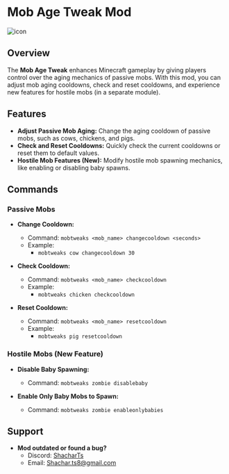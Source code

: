 # Mob Age Tweak Mod
![icon](https://github.com/user-attachments/assets/a03d19df-2c13-4cf2-a41d-470d81b63b86)



## Overview
The **Mob Age Tweak** enhances Minecraft gameplay by giving players control over the aging mechanics of passive mobs. With this mod, you can adjust mob aging cooldowns, check and reset cooldowns, and experience new features for hostile mobs (in a separate module).

## Features
- **Adjust Passive Mob Aging:** Change the aging cooldown of passive mobs, such as cows, chickens, and pigs.
- **Check and Reset Cooldowns:** Quickly check the current cooldowns or reset them to default values.
- **Hostile Mob Features (New):** Modify hostile mob spawning mechanics, like enabling or disabling baby spawns.

## Commands

### Passive Mobs
- **Change Cooldown:**
  - Command: `mobtweaks <mob_name> changecooldown <seconds>`
  - Example:
    - `mobtweaks cow changecooldown 30`

- **Check Cooldown:**
  - Command: `mobtweaks <mob_name> checkcooldown`
  - Example:
    - `mobtweaks chicken checkcooldown`

- **Reset Cooldown:**
  - Command: `mobtweaks <mob_name> resetcooldown`
  - Example:
    - `mobtweaks pig resetcooldown`

### Hostile Mobs (New Feature)
- **Disable Baby Spawning:**
  - Command: `mobtweaks zombie disablebaby`

- **Enable Only Baby Mobs to Spawn:**
  - Command: `mobtweaks zombie enableonlybabies`

## Support

- **Mod outdated or found a bug?**
  - Discord: [ShacharTs](https://discordapp.com/users/238965273581846529)
  - Email: [Shachar.ts8@gmail.com](mailto:Shachar.ts8@gmail.com)
